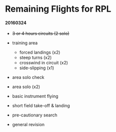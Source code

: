 # Remaining Flights for RPL

#### 20160324

* ~~3 or 4 hours circuits (2 solo)~~

* training area
  * forced landings (x2)
  * steep turns (x2)
  * crosswind in circuit (x2)
  * side-slipping (x1)
* area solo check
* area solo (x2)
* basic instrument flying
* short field take-off & landing
* pre-cautionary search
* general revision
